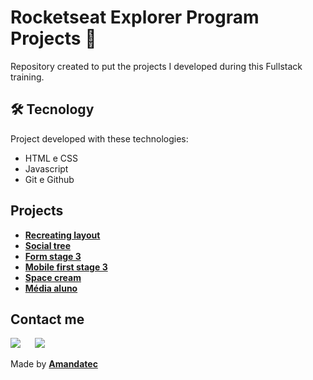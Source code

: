 # Rocketseat Explorer Program Projects 🚀 

Repository created to put the projects I developed during this Fullstack training.

## 🛠️ Tecnology

Project developed with these technologies:
- HTML e CSS
- Javascript
- Git e Github

## Projects


* [**Recreating layout**](https://recriandolayout.netlify.app/)
* [**Social tree**](https://amandaoliveira-socialtree.netlify.app/)
* [**Form stage 3**](https://html-css-formulario.netlify.app/)
* [**Mobile first stage 3**](https://mobilefirst-stage3.netlify.app/)
* [**Space cream**](https://space-cream-amandatec.netlify.app/)
* [**Média aluno**](https://)
 
 ##  Contact me

 <a href="https://www.linkedin.com/in/amanda-oliveira-20/" target="_blank"><img src="https://img.shields.io/badge/-LinkedIn-%230077B5?style=for-the-badge&logo=linkedin&logoColor=white" style="margin-right: 2vw" target="_blank"></a>
 <a href="http://discordapp.com/users/Amandatec#4699" target="_blank"><img src="https://img.shields.io/badge/Discord-7289DA?style=for-the-badge&logo=discord&logoColor=white" target="_blank"></a>

 Made by [**Amandatec**](https://www.linkedin.com/in/amanda-oliveira-20/">)
